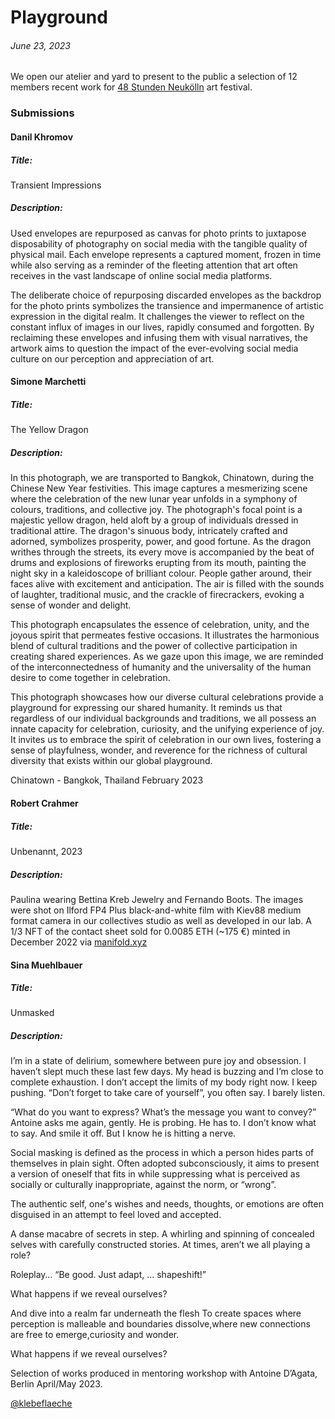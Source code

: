 # Playground
###### June 23, 2023

We open our atelier and yard to present to the public a selection of 12 members recent work for [48 Stunden Neukölln](https://48-stunden-neukoelln.de/de/festival) art festival.

### Submissions

#### Danil Khromov
##### Title:
Transient Impressions
##### Description:
Used envelopes are repurposed as canvas for photo prints to juxtapose disposability of photography on social media with the tangible quality of physical mail. Each envelope represents a captured moment, frozen in time while also serving as a reminder of the fleeting attention that art often receives in the vast landscape of online social media platforms.

The deliberate choice of repurposing discarded envelopes as the backdrop for the photo prints symbolizes the transience and impermanence of artistic expression in the digital realm. It challenges the viewer to reflect on the constant influx of images in our lives, rapidly consumed and forgotten. By reclaiming these envelopes and infusing them with visual narratives, the artwork aims to question the impact of the ever-evolving social media culture on our perception and appreciation of art.


#### Simone Marchetti
##### Title:
The Yellow Dragon
##### Description:
In this photograph, we are transported to Bangkok, Chinatown, during the Chinese New Year festivities. This image captures a mesmerizing scene where the celebration of the new lunar year unfolds in a symphony of colours, traditions, and collective joy.
The photograph's focal point is a majestic yellow dragon, held aloft by a group of individuals dressed in traditional attire. The dragon's sinuous body, intricately crafted and adorned, symbolizes prosperity, power, and good fortune. As the dragon writhes through the streets, its every move is accompanied by the beat of drums and explosions of fireworks erupting from its mouth, painting the night sky in a kaleidoscope of brilliant colour.
People gather around, their faces alive with excitement and anticipation. The air is filled with the sounds of laughter, traditional music, and the crackle of firecrackers, evoking a sense of wonder and delight.

This photograph encapsulates the essence of celebration, unity, and the joyous spirit that permeates festive occasions. It illustrates the harmonious blend of cultural traditions and the power of collective participation in creating shared experiences. As we gaze upon this image, we are reminded of the interconnectedness of humanity and the universality of the human desire to come together in celebration.

This photograph showcases how our diverse cultural celebrations provide a playground for expressing our shared humanity. It reminds us that regardless of our individual backgrounds and traditions, we all possess an innate capacity for celebration, curiosity, and the unifying experience of joy. It invites us to embrace the spirit of celebration in our own lives, fostering a sense of playfulness, wonder, and reverence for the richness of cultural diversity that exists within our global playground.

Chinatown - Bangkok, Thailand
February 2023

#### Robert Crahmer
##### Title:
Unbenannt, 2023
##### Description:
Paulina wearing Bettina Kreb Jewelry and Fernando Boots. The images were shot on Ilford FP4 Plus black-and-white film with Kiev88 medium format camera in our collectives studio as well as developed in our lab. A 1/3 NFT of the contact sheet sold for 0.0085 ETH (~175 €) minted in December 2022 via [manifold.xyz](manifold.xyz)

#### Sina Muehlbauer
##### Title:
Unmasked
##### Description:
I’m in a state of delirium, somewhere between pure joy and obsession. I haven’t slept much these last few days. My head is buzzing and I’m close to complete exhaustion. I don’t accept the limits of my body right now. I keep pushing. “Don’t forget to take care of yourself”, you often say. I barely listen.

“What do you want to express? What’s the message you want to convey?”
Antoine asks me again, gently. He is probing. He has to.
I don’t know what to say. And smile it off.
But I know he is hitting a nerve.

Social masking is defined as the process in which a person hides parts of themselves in plain sight. Often adopted subconsciously, it aims to present a version of oneself that fits in while suppressing what is perceived as socially or culturally inappropriate, against the norm, or “wrong”.

The authentic self, one's wishes and needs, thoughts, or emotions are often disguised in an attempt to feel loved and accepted.

A danse macabre of secrets in step.
A whirling and spinning of concealed selves with carefully constructed stories.
At times, aren’t we all playing a role?

Roleplay…
“Be good. Just adapt, … shapeshift!”

What happens if we reveal ourselves?

And dive into a realm
far underneath the flesh
To create spaces where perception is malleable and boundaries dissolve,where new connections are free to emerge,curiosity and wonder.

What happens if we reveal ourselves?

Selection of works produced in mentoring workshop with Antoine D’Agata, Berlin April/May 2023.

[@klebeflaeche](https://www.instagram.com/klebeflaeche/)
